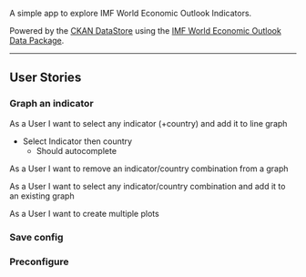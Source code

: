 A simple app to explore IMF World Economic Outlook Indicators.

Powered by the [CKAN DataStore][ds] using the [IMF World Economic Outlook Data
Package][imf-wp].

[ds]: http://ckan.org/
[imf-wp]: http://data.okfn.org/data/core/imf-weo

----

## User Stories

### Graph an indicator

As a User I want to select any indicator (+country) and add it to line graph

  * Select Indicator then country
    * Should autocomplete

As a User I want to remove an indicator/country combination from a graph

As a User I want to select any indicator/country combination and add it to an existing graph

As a User I want to create multiple plots

### Save config

### Preconfigure

